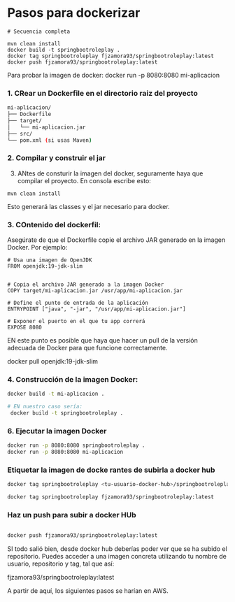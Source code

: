 # Pasos para dockerizar


```
# Secuencia completa

mvn clean install 
docker build -t springbootroleplay .
docker tag springbootroleplay fjzamora93/springbootroleplay:latest
docker push fjzamora93/springbootroleplay:latest
```

Para probar la imagen de docker:
docker run -p 8080:8080 mi-aplicacion

### 1. CRear un Dockerfile en el directorio raiz del proyecto

```bash
mi-aplicacion/
├── Dockerfile
├── target/
│   └── mi-aplicacion.jar
├── src/
└── pom.xml (si usas Maven)
```

### 2. 	Compilar y construir el jar

3. ANtes de consturir la imagen del docker, seguramente haya que compilar el proyecto. En consola escribe esto:

```
mvn clean install 

```
Esto generará las classes y el jar necesario para docker.



### 3. COntenido del dockerfil:

Asegúrate de que el Dockerfile copie el archivo JAR generado en la imagen Docker. Por ejemplo:

```
# Usa una imagen de OpenJDK
FROM openjdk:19-jdk-slim


# Copia el archivo JAR generado a la imagen Docker
COPY target/mi-aplicacion.jar /usr/app/mi-aplicacion.jar

# Define el punto de entrada de la aplicación
ENTRYPOINT ["java", "-jar", "/usr/app/mi-aplicacion.jar"]

# Exponer el puerto en el que tu app correrá
EXPOSE 8080

```


EN este punto es posible que haya que hacer un pull de la versión adecuada de Docker para que funcione correctamente.

docker pull openjdk:19-jdk-slim


### 4. Construcción de la imagen Docker: 

```bash
docker build -t mi-aplicacion .

# EN nuestro caso sería:
 docker build -t springbootroleplay .


```



### 6. Ejecutar la imagen Docker

```bash
docker run -p 8080:8080 springbootroleplay .
docker run -p 8080:8080 mi-aplicacion
```


### Etiquetar la imagen de docke rantes de subirla a docker hub


```bash
docker tag springbootroleplay <tu-usuario-docker-hub>/springbootroleplay:<tag>

docker tag springbootroleplay fjzamora93/springbootroleplay:latest

```
### Haz un push para subir a docker HUb

```bash

docker push fjzamora93/springbootroleplay:latest

```

SI todo salió bien, desde docker hub deberías poder ver que se ha subido el repositorio. Puedes acceder a una imagen concreta utilizando tu nombre de usuario, repositorio y tag, tal que así:

fjzamora93/springbootroleplay:latest

A partir de aquí, los siguientes pasos se harían en AWS.



